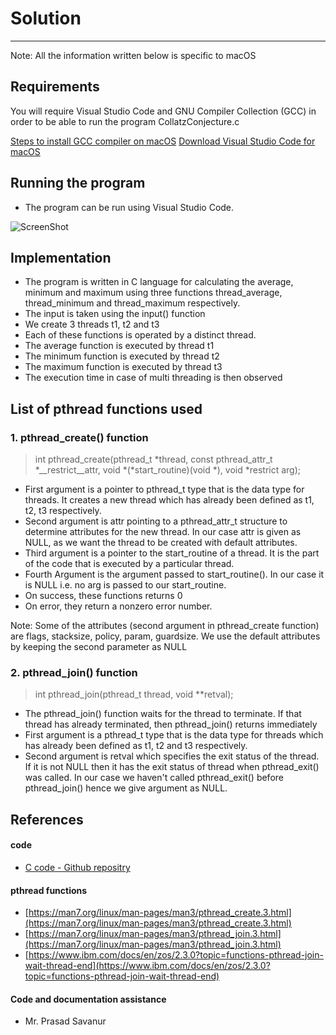 # Solution
---
Note: All the information written below is specific to macOS
## Requirements
You will require Visual Studio Code and GNU Compiler Collection (GCC) in order to be able to run the program CollatzConjecture.c

[Steps to install GCC compiler on macOS](https://mkyong.com/mac/how-to-install-gcc-compiler-on-mac-os-x/)
[Download Visual Studio Code for macOS](https://github.com/microsoft/vscode-docs/blob/main/docs/setup/mac.md)

## Running the program
- The program can be run using Visual Studio Code.


![ScreenShot](https://raw.githubusercontent.com//Users/suroshe/Desktop/cc.png)


## Implementation
- The program is written in C language for calculating the average, minimum and maximum using three functions thread_average, thread_minimum and thread_maximum respectively.
- The input is taken using the input() function
- We create 3 threads t1, t2 and t3
- Each of these functions is operated by a distinct thread. 
- The average function is executed by thread t1
- The minimum function is executed by thread t2
- The maximum function is executed by thread t3
- The execution time in case of multi threading is then observed 

## List of pthread functions used 
### 1. pthread_create() function
>  int pthread_create(pthread_t *thread, const pthread_attr_t *__restrict__attr, void *(*start_routine)(void *), void *restrict arg);
- First argument is a pointer to pthread_t type that is the data type for threads. It creates a new thread which has already been defined as t1, t2, t3 respectively.
 - Second argument is attr pointing to a pthread_attr_t structure to determine attributes for the new thread. In our case attr is given as NULL, as we want the thread to be created with default attributes.
 - Third argument is a pointer to the start_routine of a thread. It is the part of the code that is executed by a particular thread. 
 - Fourth Argument is the argument passed to start_routine(). In our case it is NULL i.e. no arg is passed to our start_routine.
  - On success, these functions returns 0
  - On error, they return a nonzero error number.
  
  Note: Some of the attributes (second argument in pthread_create function) are flags, stacksize, policy, param, guardsize. We use the default attributes by keeping the second parameter as NULL
  
  ### 2. pthread_join() function
  > int pthread_join(pthread_t thread, void **retval);
  - The pthread_join() function waits for the thread to terminate. If that thread has already terminated, then pthread_join() returns immediately
  - First argument is a pthread_t type that is the data type for threads which has already been defined as t1, t2 and t3 respectively.
- Second argument is retval which specifies the exit status of the thread. If it is not NULL then it has the exit status of thread when pthread_exit() was called. In our case we haven't called pthread_exit() before pthread_join() hence we give argument as NULL.



  
## References
#### code
- [C code - Github repositry](https://gist.github.com/Jabiribn/e58bf13c678953891900e5f982b48037)
#### pthread functions
- [https://man7.org/linux/man-pages/man3/pthread_create.3.html](https://man7.org/linux/man-pages/man3/pthread_create.3.html)
- [https://man7.org/linux/man-pages/man3/pthread_join.3.html](https://man7.org/linux/man-pages/man3/pthread_join.3.html)
- [https://www.ibm.com/docs/en/zos/2.3.0?topic=functions-pthread-join-wait-thread-end](https://www.ibm.com/docs/en/zos/2.3.0?topic=functions-pthread-join-wait-thread-end)

#### Code and documentation assistance
- Mr. Prasad Savanur